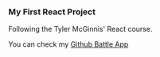 ### My First React Project

Following the Tyler McGinnis' React course.

You can check my [Github Battle App](https://suspicious-borg-74e440.netlify.app/)
